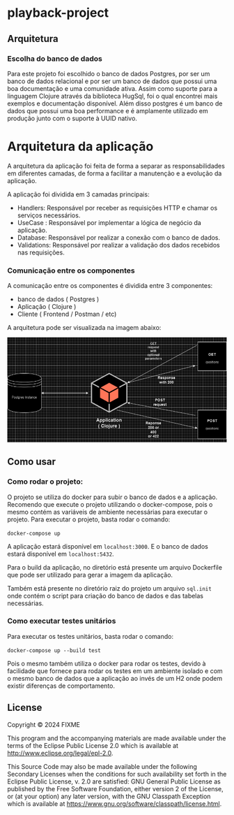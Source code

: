# playback-project


## Arquitetura

### Escolha do banco de dados

Para este projeto foi escolhido o banco de dados Postgres, 
por ser um banco de dados relacional e por ser um banco de dados 
que possui uma boa documentação e uma comunidade ativa.
Assim como suporte para a linguagem Clojure através da biblioteca HugSql,
foi o qual encontrei mais exemplos e documentação disponível.
Além disso postgres é um banco de dados que possui uma boa performance
e é amplamente utilizado em produção junto com o suporte à UUID nativo.

# Arquitetura da aplicação

A arquitetura da aplicação foi feita de forma a separar as responsabilidades
em diferentes camadas, de forma a facilitar a manutenção e a evolução da aplicação.

A aplicação foi dividida em 3 camadas principais:

- Handlers: Responsável por receber as requisições HTTP e chamar os serviços necessários.
- UseCase : Responsável por implementar a lógica de negócio da aplicação.
- Database: Responsável por realizar a conexão com o banco de dados.
- Validations: Responsável por realizar a validação dos dados recebidos nas requisições.

### Comunicação entre os componentes

A comunicação entre os componentes é dividida entre 3 componentes:
- banco de dados ( Postgres )
- Aplicação ( Clojure )
- Cliente ( Frontend / Postman / etc)

A arquitetura pode ser visualizada na imagem abaixo:

![Arquitetura](/doc/arquitetura.png)

## Como usar

### Como rodar o projeto:

O projeto se utiliza do docker para subir o banco de dados e a aplicação.
Recomendo que execute o projeto utilizando o docker-compose, pois o 
mesmo contém as variáveis de ambiente necessárias para executar o projeto.
Para executar o projeto, basta rodar o comando:

```docker-compose up```

A aplicação estará disponível em `localhost:3000`.
E o banco de dados estará disponível em `localhost:5432`.

Para o build da aplicação, no diretório está presente um arquivo Dockerfile
que pode ser utilizado para gerar a imagem da aplicação.

Também está presente no diretório raiz do projeto um arquivo
```sql.init``` onde contém o script para criação do banco de dados e das tabelas
necessárias.

### Como executar testes unitários

Para executar os testes unitários, basta rodar o comando:

```docker-compose up --build test```

Pois o mesmo também utiliza o docker para rodar os testes, devido à facilidade que fornece
para rodar os testes em um ambiente isolado e com o mesmo banco de dados que a aplicação ao invés de um H2
onde podem existir diferenças de comportamento.
## License

Copyright © 2024 FIXME

This program and the accompanying materials are made available under the
terms of the Eclipse Public License 2.0 which is available at
http://www.eclipse.org/legal/epl-2.0.

This Source Code may also be made available under the following Secondary
Licenses when the conditions for such availability set forth in the Eclipse
Public License, v. 2.0 are satisfied: GNU General Public License as published by
the Free Software Foundation, either version 2 of the License, or (at your
option) any later version, with the GNU Classpath Exception which is available
at https://www.gnu.org/software/classpath/license.html.
